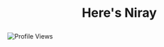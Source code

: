 # <p align="center">Here's Niray </p>

![Profile Views](https://komarev.com/ghpvc/?Nightray256&color=blue)
